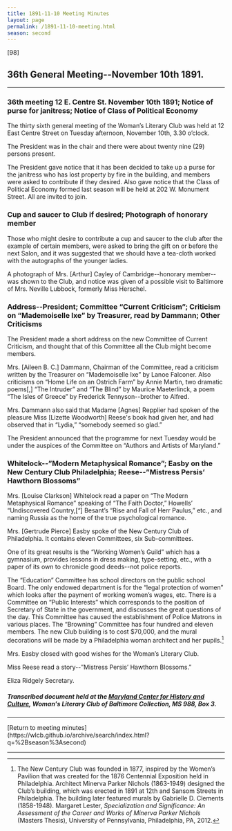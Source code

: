 ```yaml
---
title: 1891-11-10 Meeting Minutes
layout: page
permalink: /1891-11-10-meeting.html
season: second
---
```


<style>
    #maincontent{
        font-size:1.4em;
    }
</style>
[98]

## 36th General Meeting--November 10th 1891.
<hr>

### 36th meeting 12 E. Centre St. November 10th 1891; Notice of purse for janitress; Notice of Class of Political Economy

The thirty sixth general meeting of the Woman’s Literary Club was held at 12 East Centre Street on Tuesday afternoon, November 10th, 3.30 o’clock.

The President was in the chair and there were about twenty nine (29) persons present.

The President gave notice that it has been decided to take up a purse for the janitress who has lost property by fire in the building, and members were asked to contribute if they desired. Also gave notice that the Class of Political Economy formed last season will be held at 202 W. Monument Street. All are invited to join.

### Cup and saucer to Club if desired; Photograph of honorary member

Those who might desire to contribute a cup and saucer to the club after the example of certain members, were asked to bring the gift on or before the next Salon, and it was suggested that we should have a tea-cloth worked with the autographs of the younger ladies.

A photograph of Mrs. [Arthur] Cayley of Cambridge--honorary member--was shown to the Club, and notice was given of a possible visit to Baltimore of Mrs. Neville Lubbock, formerly Miss Herschel.

### Address--President; Committee “Current Criticism”; Criticism on “Mademoiselle Ixe” by Treasurer, read by Dammann; Other Criticisms

The President made a short address on the new Committee of Current Criticism, and thought that of this Committee all the Club might become members.

Mrs. [Aileen B. C.] Dammann, Chairman of the Committee, read a criticism written by the Treasurer on “Mademoiselle Ixe” by Lanoe Falconer. Also criticisms on “Home Life on an Ostrich Farm” by Annie Martin, two dramatic poems[,] “The Intruder” and “The Blind” by Maurice Maeterlinck, a poem “The Isles of Greece” by Frederick Tennyson--brother to Alfred.

Mrs. Dammann also said that Madame [Agnes] Repplier had spoken of the pleasure Miss [Lizette Woodworth] Reese's book had given her, and had observed that in “Lydia,” “somebody seemed so glad.”

The President announced that the programme for next Tuesday would be under the auspices of the Committee on “Authors and Artists of Maryland.”

### Whitelock--”Modern Metaphysical Romance”; Easby on the New Century Club Philadelphia; Reese--”Mistress Persis’ Hawthorn Blossoms”

Mrs. [Louise Clarkson] Whitelock read a paper on “The Modern Metaphysical Romance” speaking of “The Faith Doctor,” Howells’ “Undiscovered Country,[“] Besant’s “Rise and Fall of Herr Paulus,” etc., and naming Russia as the home of the true psychological romance.

Mrs. [Gertrude Pierce] Easby spoke of the New Century Club of Philadelphia. It contains eleven Committees, six Sub-committees.

One of its great results is the “Working Women’s Guild” which has a gymnasium, provides lessons in dress making, type-setting, etc., with a paper of its own to chronicle good deeds--not police reports.

The “Education” Committee has school directors on the public school Board. The only endowed department is for the “legal protection of women” which looks after the payment of working women’s wages, etc. There is a Committee on “Public Interests” which corresponds to the position of Secretary of State in the government, and discusses the great questions of the day. This Committee has caused the establishment of Police Matrons in various places. The “Browning” Committee has four hundred and eleven members. The new Club building is to cost $70,000, and the mural decorations will be made by a Philadelphia woman architect and her pupils.[^n11-10_01]

[^n11-10_01]: The New Century Club was founded in 1877, inspired by the Women’s Pavilion that was created for the 1876 Centennial Exposition held in Philadelphia. Architect Minerva Parker Nichols (1863-1949) designed the Club’s building, which was erected in 1891 at 12th and Sansom Streets in Philadelphia. The building later featured murals by Gabrielle D. Clements (1858-1948). Margaret Lester, _Specialization and Significance: An Assessment of the Career and Works of Minerva Parker Nichols_ (Masters Thesis), University of Pennsylvania, Philadelphia, PA, 2012.

Mrs. Easby closed with good wishes for the Woman’s Literary Club.

Miss Reese read a story--”Mistress Persis’ Hawthorn Blossoms.”

Eliza Ridgely
Secretary.

##### Transcribed document held at the [Maryland Center for History and Culture](http://mdhs.org/), Woman's Literary Club of Baltimore Collection, MS 988, Box 3. 

<hr>
[Return to meeting minutes](https://wlcb.github.io/archive/search/index.html?q=%2Bseason%3Asecond)
<hr>